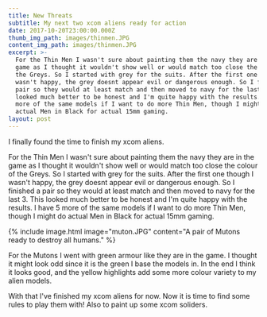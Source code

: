 ```yaml
---
title: New Threats
subtitle: My next two xcom aliens ready for action
date: 2017-10-20T23:00:00.000Z
thumb_img_path: images/thinmen.JPG
content_img_path: images/thinmen.JPG
excerpt: >-
  For the Thin Men I wasn't sure about painting them the navy they are in the
  game as I thought it wouldn't show well or would match too close the colour of
  the Greys. So I started with grey for the suits. After the first one though I
  wasn't happy, the grey doesnt appear evil or dangerous enough. So I finished a
  pair so they would at least match and then moved to navy for the last 3. This
  looked much better to be honest and I'm quite happy with the results. I have 5
  more of the same models if I want to do more Thin Men, though I might do
  actual Men in Black for actual 15mm gaming.
layout: post
---
```


I finally found the time to finish my xcom aliens.

For the Thin Men I wasn't sure about painting them the navy they are in the game as I thought it wouldn't show well or would match too close the colour of the Greys. So I started with grey for the suits. After the first one though I wasn't happy, the grey doesnt appear evil or dangerous enough. So I finished a pair so they would at least match and then moved to navy for the last 3. This looked much better to be honest and I'm quite happy with the results. I have 5 more of the same models if I want to do more Thin Men, though I might do actual Men in Black for actual 15mm gaming.

{% include image.html image="muton.JPG" content="A pair of Mutons ready to destroy all humans." %}

For the Mutons I went with green armour like they are in the game. I thought it might look odd since it is the green I base the models in. In the end I think it looks good, and the yellow highlights add some more colour variety to my alien models.

With that I've finished my xcom aliens for now. Now it is time to find some rules to play them with! Also to paint up some xcom soliders.
